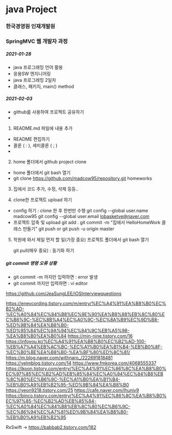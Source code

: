 # java Project
### 한국경영원 인재개발원
### SpringMVC 웹 개발자 과정

##### 2021-01-28

* java 프로그래밍 언어 활용
* 응용SW 엔지니어링
* java 프로그래밍 2일차
* 클래스, 패키지, main() method

##### 2021-02-03
* github를 사용하여 프로젝트 공유하기
*
1. README.md 파일에 내용 추가
*	README 편집하기
*	콜론 ( : ), 세미콜론 ( ; )
*

2. home 폴더에서 github project clone
* home 폴더에서 git bash 열기
* git clone https://github.com/madcow95/repository.git homeworks

3. 집에서 코드 추가, 수정, 삭제 등등..

4. clone한 프로젝트 upload 하기
* config 하기 : clone 한 후 한번만 수행
	git config --global user.name madcow95
	git config --global user.email lobasketve@naver.com
* 프로젝트 압축 및 upload
	git add .
	git commit -m "집에서 HelloHomeWork 클래스 만들기"
	git push or git push -u origin master

5. 학원에 와서 제일 먼저 할 일(가장 중요)
	프로젝트 폴더에서 git bash 열기
	
	git pull(매우 중요) : 동기화 하기


##### git commit 명령 오류 상황
* git commit -m 까지만 입력하면 : error 발생
* git commit 까지만 입력하면 : vi editor

https://github.com/JeaSungLEE/iOSInterviewquestions

https://enevcording.tistory.com/m/entry/%EC%A4%91%EA%B8%B0%EC%B2%AD-%EC%A0%84%EC%84%B8%EC%9E%90%EA%B8%88%EB%8C%80%EC%B6%9C-%EC%8B%A4%EC%A0%9C-%EC%8A%B9%EC%9D%B8-%ED%9B%84%EA%B8%B0-%ED%95%84%EC%9A%94%EC%84%9C%EB%A5%98-%EA%B8%B0%EA%B0%84
https://min-nine.tistory.com/16
https://infoyou.kr/%EC%A4%91%EA%B8%B0%EC%B2%AD-100-%EB%A7%A4%EB%AC%BC-%EC%A1%B0%EA%B1%B4-%EB%B0%8F-%EC%B0%BE%EA%B8%B0-%EA%BF%80%ED%8C%81/
https://m.blog.naver.com/withnaro_/222691818481
https://yelmblog.tistory.com/14
https://www.fmkorea.com/4068555337
https://lkoon.tistory.com/entry/%EC%A4%91%EC%86%8C%EA%B8%B0%EC%97%85%EC%B2%AD%EB%85%84%EC%A0%84%EC%84%B8%EB%8C%80%EC%B6%9C-%EC%A1%B0%EA%B1%B4-%EB%B0%A9%EB%B2%95-%ED%9B%84%EA%B8%B0
https://yeon9218.tistory.com/25
https://cafe.naver.com/lhuniv9
https://binco.tistory.com/entry/%EC%A4%91%EC%86%8C%EA%B8%B0%EC%97%85-%EC%B2%AD%EB%85%84-%EC%A0%84%EC%84%B8%EB%8C%80%EC%B6%9C-%EC%86%94%EC%A7%81%ED%9B%84%EA%B8%B0-%EB%B0%A9%EB%B2%95

RxSwift -> https://babbab2.tistory.com/182
